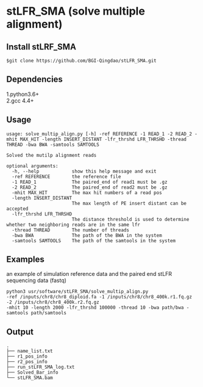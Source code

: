 stLFR_SMA (solve multiple alignment)
====================================

Install stLRF_SMA
------------------------------------
```
$git clone https://github.com/BGI-Qingdao/stLFR_SMA.git
```
Dependencies
------------------------------------
1.python3.6+  
2.gcc 4.4+

Usage
-----------------------------------
```
usage: solve_multip_align.py [-h] -ref REFERENCE -1 READ_1 -2 READ_2 -mhit MAX_HIT -length INSERT_DISTANT -lfr_thrshd LFR_THRSHD -thread THREAD -bwa BWA -samtools SAMTOOLS

Solved the mutilp alignment reads

optional arguments:
  -h, --help            show this help message and exit
  -ref REFERENCE        the reference file
  -1 READ_1             The paired_end of read1 must be .gz
  -2 READ_2             The paired_end of read2 must be .gz
  -mhit MAX_HIT         The max hit numbers of a read pos
  -length INSERT_DISTANT
                        The max length of PE insert distant can be accepted
  -lfr_thrshd LFR_THRSHD
                        The distance threshold is used to determine whether two neighboring reads are in the same lfr
  -thread THREAD        The number of threads
  -bwa BWA              The path of the BWA in the system
  -samtools SAMTOOLS    The path of the samtools in the system
```

Examples
----------------------------------
an example of simulation reference data and the paired end stLFR sequencing data (fastq)
```
python3 usr/software/stLFR_SMA/solve_multip_align.py
-ref /inputs/chr8/chr8_diploid.fa -1 /inputs/chr8/chr8_400k.r1.fq.gz -2 /inputs/chr8/chr8_400k.r2.fq.gz 
-mhit 10 -length 2000 -lfr_thrshd 100000 -thread 10 -bwa path/bwa -samtools path/samtools
```

Output
----------------------------------
```
.
├── name_list.txt
├── r1_pos_info
├── r2_pos_info
├── run_stLFR_SMA_log.txt
├── Solved_Bar_info
└── stLFR_SMA.bam
```
